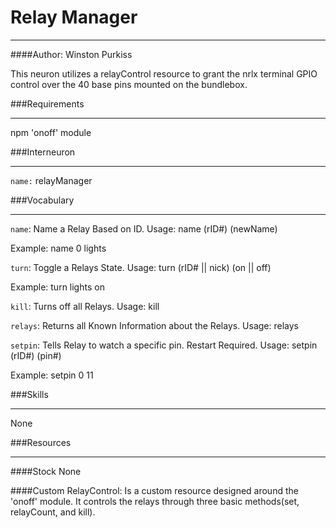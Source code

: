 # Relay Manager
___
####Author: Winston Purkiss

This neuron utilizes a relayControl resource to grant the nrlx terminal GPIO control over the 40 base pins mounted on the bundlebox. 

###Requirements
___
npm 'onoff' module

###Interneuron
___
`name:` relayManager

###Vocabulary
___
`name`: Name a Relay Based on ID. Usage: name (rID#) (newName)

Example: name 0 lights 

`turn`: Toggle a Relays State. Usage: turn (rID# || nick) (on || off)

Example: turn lights on

`kill`: Turns off all Relays. Usage: kill

`relays`: Returns all Known Information about the Relays. Usage: relays

`setpin`: Tells Relay to watch a specific pin. Restart Required. Usage: setpin (rID#) (pin#)

Example: setpin 0 11

###Skills
___
None

###Resources 
___
####Stock
None

####Custom
RelayControl: Is a custom resource designed around the 'onoff' module. It controls the relays through three basic methods(set, relayCount, and kill).
